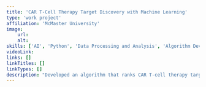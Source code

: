 ```yaml
---
title: 'CAR T-Cell Therapy Target Discovery with Machine Learning'
type: 'work project'
affiliation: 'McMaster University'
image:
    url:
    alt:
skills: ['AI', 'Python', 'Data Processing and Analysis', 'Algorithm Development']
videoLink:
links: []
linkTitles: []
linkTypes: []
description: "Developed an algorithm that ranks CAR T-cell therapy targets on the basis of predicted efficacy for autoimmune diseases using single cell RNA sequence data."
---
```

